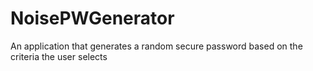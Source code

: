 # NoisePWGenerator
An application that generates a random secure password based on the criteria the user selects
